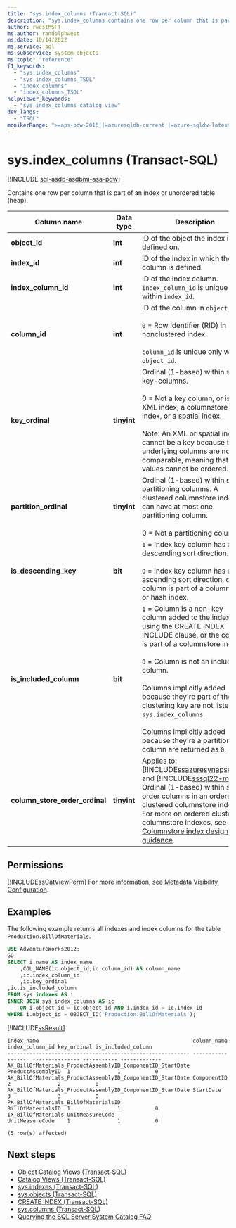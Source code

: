 ```yaml
---
title: "sys.index_columns (Transact-SQL)"
description: "sys.index_columns contains one row per column that is part of an index or unordered table (heap)."
author: rwestMSFT
ms.author: randolphwest
ms.date: 10/14/2022
ms.service: sql
ms.subservice: system-objects
ms.topic: "reference"
f1_keywords:
  - "sys.index_columns"
  - "sys.index_columns_TSQL"
  - "index_columns"
  - "index_columns_TSQL"
helpviewer_keywords:
  - "sys.index_columns catalog view"
dev_langs:
  - "TSQL"
monikerRange: ">=aps-pdw-2016||=azuresqldb-current||=azure-sqldw-latest||>=sql-server-2016||>=sql-server-linux-2017||=azuresqldb-mi-current"
---
```

# sys.index_columns (Transact-SQL)

[!INCLUDE [sql-asdb-asdbmi-asa-pdw](../../includes/applies-to-version/sql-asdb-asdbmi-asa-pdw.md)]

  Contains one row per column that is part of an index or unordered table (heap).

|Column name|Data type|Description|
|-----------------|---------------|-----------------|
|**object_id**|**int**|ID of the object the index is defined on.|
|**index_id**|**int**|ID of the index in which the column is defined.|
|**index_column_id**|**int**|ID of the index column. `index_column_id` is unique only within `index_id`.|
|**column_id**|**int**|ID of the column in `object_id`.<br /><br />`0` = Row Identifier (RID) in a nonclustered index.<br /><br />`column_id` is unique only within `object_id`.|
|**key_ordinal**|**tinyint**|Ordinal (1-based) within set of key-columns.<br /><br />0 = Not a key column, or is an XML index, a columnstore index, or a spatial index.<br /><br />Note: An XML or spatial index cannot be a key because the underlying columns are not comparable, meaning that their values cannot be ordered.|
|**partition_ordinal**|**tinyint**|Ordinal (1-based) within set of partitioning columns. A clustered columnstore index can have at most one partitioning column.<br /><br />0 = Not a partitioning column.|
|**is_descending_key**|**bit**|`1` = Index key column has a descending sort direction.<br /><br />`0` = Index key column has an ascending sort direction, or the column is part of a columnstore or hash index.|
|**is_included_column**|**bit**|`1` = Column is a non-key column added to the index by using the CREATE INDEX INCLUDE clause, or the column is part of a columnstore index.<br /><br />`0` = Column is not an included column.<br /><br />Columns implicitly added because they're part of the clustering key are not listed in `sys.index_columns`.<br /><br />Columns implicitly added because they're a partitioning column are returned as `0`.|
|**column_store_order_ordinal**|**tinyint**|Applies to: [!INCLUDE[ssazuresynapse_md](../../includes/ssazuresynapse_md.md)] and [!INCLUDE[sssql22-md](../../includes/sssql22-md.md)]<br />Ordinal (1-based) within set of order columns in an ordered clustered columnstore index. For more on ordered clustered columnstore indexes, see [Columnstore index design guidance](../indexes/columnstore-indexes-design-guidance.md).|

## Permissions

[!INCLUDE[ssCatViewPerm](../../includes/sscatviewperm-md.md)] For more information, see [Metadata Visibility Configuration](../../relational-databases/security/metadata-visibility-configuration.md).

## Examples

 The following example returns all indexes and index columns for the table `Production.BillOfMaterials`.

```sql
USE AdventureWorks2012;
GO
SELECT i.name AS index_name
    ,COL_NAME(ic.object_id,ic.column_id) AS column_name
    ,ic.index_column_id
    ,ic.key_ordinal
,ic.is_included_column
FROM sys.indexes AS i
INNER JOIN sys.index_columns AS ic
    ON i.object_id = ic.object_id AND i.index_id = ic.index_id
WHERE i.object_id = OBJECT_ID('Production.BillOfMaterials');
```

[!INCLUDE[ssResult](../../includes/ssresult-md.md)]

```output
index_name                                                 column_name        index_column_id key_ordinal is_included_column
---------------------------------------------------------- -----------------  --------------- ----------- -------------
AK_BillOfMaterials_ProductAssemblyID_ComponentID_StartDate ProductAssemblyID  1               1           0
AK_BillOfMaterials_ProductAssemblyID_ComponentID_StartDate ComponentID        2               2           0
AK_BillOfMaterials_ProductAssemblyID_ComponentID_StartDate StartDate          3               3           0
PK_BillOfMaterials_BillOfMaterialsID                       BillOfMaterialsID  1               1           0
IX_BillOfMaterials_UnitMeasureCode                         UnitMeasureCode    1               1           0
  
(5 row(s) affected)
```

## Next steps

- [Object Catalog Views (Transact-SQL)](../../relational-databases/system-catalog-views/object-catalog-views-transact-sql.md)
- [Catalog Views (Transact-SQL)](../../relational-databases/system-catalog-views/catalog-views-transact-sql.md)
- [sys.indexes (Transact-SQL)](../../relational-databases/system-catalog-views/sys-indexes-transact-sql.md)
- [sys.objects (Transact-SQL)](../../relational-databases/system-catalog-views/sys-objects-transact-sql.md)
- [CREATE INDEX (Transact-SQL)](../../t-sql/statements/create-index-transact-sql.md)
- [sys.columns (Transact-SQL)](../../relational-databases/system-catalog-views/sys-columns-transact-sql.md)
- [Querying the SQL Server System Catalog FAQ](../../relational-databases/system-catalog-views/querying-the-sql-server-system-catalog-faq.yml)
